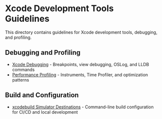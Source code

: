 # Xcode Development Tools Guidelines

This directory contains guidelines for Xcode development tools, debugging, and profiling.

## Debugging and Profiling

- [Xcode Debugging](./xcode-debugging.md) - Breakpoints, view debugging, OSLog, and LLDB commands
- [Performance Profiling](./performance-profiling.md) - Instruments, Time Profiler, and optimization patterns

## Build and Configuration

- [xcodebuild Simulator Destinations](./xcodebuild-simulator-destinations.md) - Command-line build configuration for CI/CD and local development


